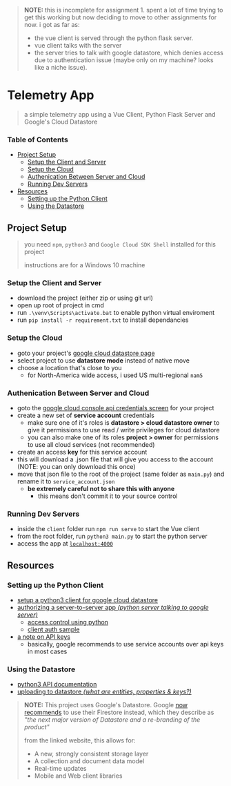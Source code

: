 > **NOTE:** this is incomplete for assignment 1. spent a lot of time trying to get this working but now deciding to move to other assignments for now. i got as far as:
> - the vue client is served through the python flask server. 
> - vue client talks with the server
> - the server tries to talk with google datastore, which denies access due to authentication issue (maybe only on my machine? looks like a niche issue). 

# Telemetry App <!-- omit in toc -->

> a simple telemetry app using a Vue Client, Python Flask Server and Google's Cloud Datastore

### Table of Contents
- [Project Setup](#project-setup)
  - [Setup the Client and Server](#setup-the-client-and-server)
  - [Setup the Cloud](#setup-the-cloud)
  - [Authenication Between Server and Cloud](#authenication-between-server-and-cloud)
  - [Running Dev Servers](#running-dev-servers)
- [Resources](#resources)
  - [Setting up the Python Client](#setting-up-the-python-client)
  - [Using the Datastore](#using-the-datastore)


## Project Setup

> you need `npm`, `python3` and `Google Cloud SDK Shell` installed for this project
> 
> instructions are for a Windows 10 machine

### Setup the Client and Server

- download the project (either zip or using git url)
- open up root of project in cmd
- run `.\venv\Scripts\activate.bat` to enable python virtual enviroment
- run `pip install -r requirement.txt` to install dependancies


### Setup the Cloud

- goto your project's [google cloud datastore page](https://console.cloud.google.com/datastore)
- select project to use **datastore mode** instead of native move
- choose a location that's close to you
  - for North-America wide access, i used US multi-regional `nam5`


### Authenication Between Server and Cloud

- goto the [google cloud console api credentials screen](https://console.cloud.google.com/apis/credentials) for your project
- create a new set of **service account** credentials
  - make sure one of it's roles is **datastore > cloud datastore owner** to give it permissions to use read / write privileges for cloud datastore
  - you can also make one of its roles **project > owner** for permissions to use all cloud services (not recommended)
- create an access **key** for this service account
- this will download a .json file that will give you access to the account (NOTE: you can only download this once)
- move that json file to the root of the project (same folder as `main.py`) and rename it to `service_account.json`
  - **be extremely careful not to share this with anyone**
    - this means don't commit it to your source control


### Running Dev Servers

- inside the `client` folder run `npm run serve` to start the Vue client
- from the root folder, run `python3 main.py` to start the python server
- access the app at [`localhost:4000`](http://localhost:4000/)

## Resources

### Setting up the Python Client
- [setup a python3 client for google cloud datastore](https://googleapis.dev/python/datastore/latest/index.html)
- [authorizing a server-to-server app *(python server talking to google server)*](https://cloud.google.com/docs/authentication/production#passing_the_path_to_the_service_account_key_in_code)
  - [access control using python](https://cloud.google.com/appengine/docs/standard/python3/access-control)
  - [client auth sample](https://github.com/GoogleCloudPlatform/python-docs-samples/blob/master/auth/cloud-client/snippets.py)
- [a note on API keys](https://cloud.google.com/docs/authentication/api-keys)
  - basically, google recommends to use service accounts over api keys in most cases

### Using the Datastore
- [python3 API documentation](https://googleapis.dev/python/datastore/latest/client.html)
- [uploading to datastore *(what are entities, properties & keys?)*](https://cloud.google.com/datastore/docs/concepts/entities)

> **NOTE:** This project uses Google's Datastore. Google [now recommends](https://cloud.google.com/firestore/docs/firestore-or-datastore) to use their Firestore instead, which they describe as *"the next major version of Datastore and a re-branding of the product"*
>
> from the linked website, this allows for:
>   - A new, strongly consistent storage layer
>   - A collection and document data model
>   - Real-time updates 
>   - Mobile and Web client libraries
